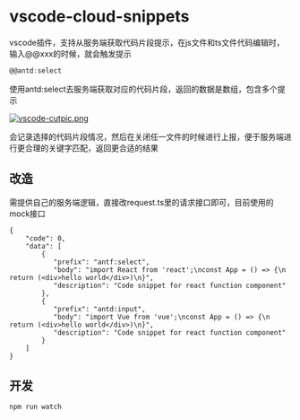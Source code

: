 # vscode-cloud-snippets

vscode插件，支持从服务端获取代码片段提示，在js文件和ts文件代码编辑时，输入@@xxx的时候，就会触发提示

```javascript
@@antd:select
```

使用antd:select去服务端获取对应的代码片段，返回的数据是数组，包含多个提示

[![vscode-cutpic.png](https://i.postimg.cc/154v20WN/vscode-cutpic.png)](https://postimg.cc/HVD07M1p)

会记录选择的代码片段情况，然后在关闭任一文件的时候进行上报，便于服务端进行更合理的关键字匹配，返回更合适的结果

## 改造

需提供自己的服务端逻辑，直接改request.ts里的请求接口即可，目前使用的mock接口

```json5
{
    "code": 0,
    "data": [
        {
           "prefix": "antf:select",
           "body": "import React from 'react';\nconst App = () => {\n   return (<div>hello world</div>)\n}",
           "description": "Code snippet for react function component"
        },
        {
           "prefix": "antd:input",
           "body": "import Vue from 'vue';\nconst App = () => {\n   return (<div>hello world</div>)\n}",
           "description": "Code snippet for react function component"
        }
    ]
}
```

## 开发

```javascript
npm run watch
```
